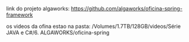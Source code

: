 link do projeto algaworks:
https://github.com/algaworks/oficina-spring-framework

os videos da ofina estao na pasta:
/Volumes/1.7TB/128GB/videos/Série JAVA e C#/6. ALGAWORKS/oficina-spring
